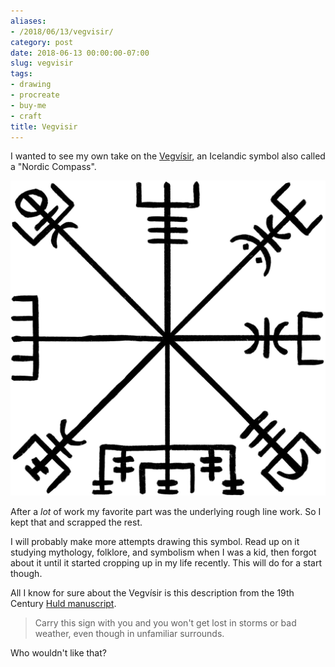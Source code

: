 ```yaml
---
aliases:
- /2018/06/13/vegvisir/
category: post
date: 2018-06-13 00:00:00-07:00
slug: vegvisir
tags:
- drawing
- procreate
- buy-me
- craft
title: Vegvisir
---
```


I wanted to see my own take on the [Vegvísir](https://norse-mythology.org/vegvisir/), an Icelandic symbol also called a "Nordic Compass".

<!--more-->

![attachments/img/2018/cover-2018-06-13.jpg](../../../attachments/img/2018/cover-2018-06-13.jpg)

After a *lot* of work my favorite part was the underlying rough line work. So I kept that and scrapped the rest.

I will probably make more attempts drawing this symbol. Read up on it studying mythology, folklore, and symbolism when I was a kid, then forgot about it until it started cropping up in my life recently. This will do for a start though.

All I know for sure about the Vegvísir is this description from the 19th Century [Huld manuscript](https://www.academia.edu/13008560/Huld_Manuscript_of_Galdrastafir_Witchcraft_Magic_Symbols_and_Runes_-_English_Translation).

 > 
 > Carry this sign with you and you won't get lost in storms or bad weather, even though in unfamiliar surrounds.

Who wouldn't like that?